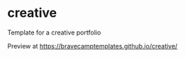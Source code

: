 # creative
Template for a creative portfolio

Preview at https://bravecamptemplates.github.io/creative/
